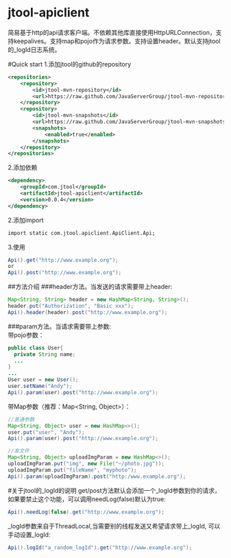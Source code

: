 # jtool-apiclient
简易基于http的api请求客户端。不依赖其他库直接使用HttpURLConnection，支持keepalives。支持map和pojo作为请求参数。支持设置header。默认支持jtool的_logId日志系统。

#Quick start
1.添加jtool的github的repository
```xml
<repositories>
    <repository>
        <id>jtool-mvn-repository</id>
        <url>https://raw.github.com/JavaServerGroup/jtool-mvn-repository/master/releases</url>
    </repository>
    <repository>
        <id>jtool-mvn-snapshots</id>
        <url>https://raw.github.com/JavaServerGroup/jtool-mvn-snapshots/master/snapshots</url>
        <snapshots>
            <enabled>true</enabled>
        </snapshots>
    </repository>
</repositories>
```
2.添加依赖
```xml
<dependency>
    <groupId>com.jtool</groupId>
    <artifactId>jtool-apiclient</artifactId>
    <version>0.0.4</version>
</dependency>
```
2.添加import
```xml
import static com.jtool.apiclient.ApiClient.Api;
```
3.使用
```java
Api().get("http://www.example.org");
or
Api().post("http://www.example.org");
```
##方法介绍
###header方法。当发送的请求需要带上header:
```java
Map<String, String> header = new HashMap<String, String>();
header.put("Authorization", "Basic xxx");
Api().header(header).post("http://www.example.org");
```
###param方法。当请求需要带上参数:   
带pojo参数：
```java
public class User{
  private String name;
  ...
}
...
User user = new User();
user.setName("Andy");
Api().param(user).post("http://www.example.org");
```
带Map参数（推荐：Map<String, Object>）：
```java
//普通参数
Map<String, Object> user = new HashMap<>();
user.put("user", "Andy");
Api().param(user).post("http://www.example.org");
```
```java
//发文件
Map<String, Object> uploadImgParam = new HashMap<>();
uploadImgParam.put("img", new File("~/photo.jpg"));
uploadImgParam.put("fileName", "myphoto");
Api().param(uploadImgParam).post("http:/www.example.org");
```
#关于jtool的_logId的说明
get/post方法默认会添加一个_logId参数到你的请求，如果要禁止这个功能，可以调用needLog(false)默认为true:
```java
Api().needLog(false).get("http://www.example.org");
```
_logId参数来自于ThreadLocal,当需要别的线程发送又希望请求带上_logId, 可以手动设置_logId:
```java
Api().logId("a_random_logId").get("http://www.example.org");
```
